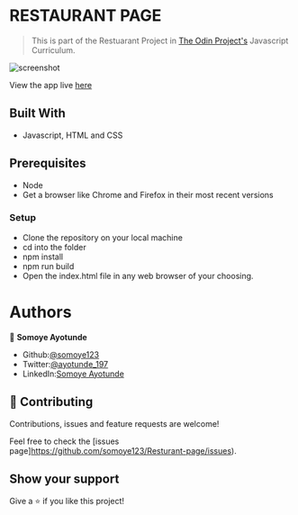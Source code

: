 # RESTAURANT PAGE

> This is part of the Restuarant Project in [The Odin Project's](https://www.theodinproject.com/courses/javascript/lessons/restaurant-page?ref=lnav) Javascript Curriculum.

![screenshot](./images/Screenshot.png)

 View the app live [here](https://rawcdn.githack.com/)

## Built With

- Javascript, HTML and CSS
 
## Prerequisites

- Node
- Get a browser like Chrome and Firefox in their most recent versions

### Setup

- Clone the repository on your local machine
- cd into the folder
- npm install
- npm run build
- Open the index.html file in any web browser of your choosing.

# Authors

👤 **Somoye Ayotunde**

- Github:[@somoye123](https://github.com/somoye123)
- Twitter:[@ayotunde_197](https://twitter.com/ayotunde_197)
- LinkedIn:[Somoye Ayotunde](https://www.linkedin.com/in/somoye-ayotunde-03a471161)

## 🤝 Contributing

Contributions, issues and feature requests are welcome!

Feel free to check the [issues page]https://github.com/somoye123/Resturant-page/issues).

## Show your support

Give a ⭐️ if you like this project!
